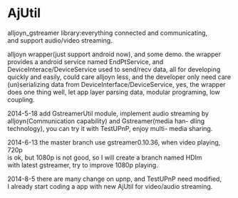 AjUtil
======

alljoyn_gstreamer library:everything connected and communicating,   
and support audio/video streaming.  


alljoyn wrapper(just support android now), and some demo.
the wrapper provides a android service named EndPtService,
and DeviceInterace/DeviceService used to send/recv data,
all for developing quickly and easily, could care alljoyn
less, and the developer only need care (un)serializing data
from DeviceInterface/DeviceService, yes, the wrapper does 
one thing well, let app layer parsing data, modular programing,
low coupling.   

2014-5-18 add GstreamerUtil module, implement audio streaming
by alljoyn(Communication capability) and Gstreamer(media han-
dling technology), you can try it with TestUPnP, enjoy multi-
media sharing.    
   
2014-6-13 the master branch use gstreamer0.10.36, when video playing, 720p   
is ok, but 1080p is not good, so I will create a branch named HDIm   
with latest gstreamer, try to improve 1080p playing.   

2014-8-5 there are many change on upnp, and TestUPnP need modified,   
I already start coding a app with new AjUtil for video/audio streaming.

